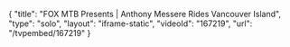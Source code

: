 {
    "title": "FOX MTB Presents | Anthony Messere Rides Vancouver Island",
    "type": "solo",
    "layout": "iframe-static",
    "videoId": "167219",
    "url": "\/tvpembed\/167219"
}